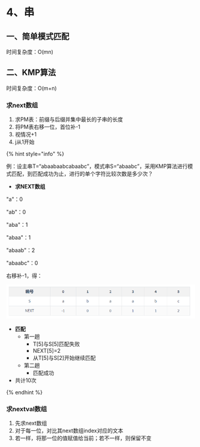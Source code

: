 # 4、串

## 一、简单模式匹配

时间复杂度：O(mn)



## 二、KMP算法

时间复杂度：O(m+n)



### 求next数组

1. 求PM表：前缀与后缀并集中最长的子串的长度
2. 将PM表右移一位，首位补-1
3. 视情况+1
4. j从1开始

{% hint style="info" %}

例：设主串T=“abaabaabcabaabc”，模式串S=“abaabc”，采用KMP算法进行模式匹配，到匹配成功为止，进行的单个字符比较次数是多少次？

- **求NEXT数组**

"a"：0

"ab"：0

"aba"：1

"abaa"：1

"abaab"：2

"abaabc"：0

右移补-1，得：

![](.gitbook/assests/KMP-NEXT.png)

- **匹配**
  - 第一趟
    - T[5]与S[5]匹配失败
    - NEXT[5]=2
    - 从T[5]与S[2]开始继续匹配
  - 第二趟
    - 匹配成功
- 共计10次

{% endhint %}



### 求nextval数组

1. 先求next数组
2. 对于每一位，对比其next数组index对应的文本
3. 若一样，将那一位的值赋值给当前；若不一样，则保留不变
